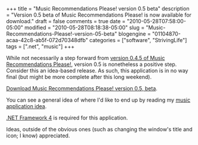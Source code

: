 +++
title = "Music Recommendations Please! version 0.5 beta"
description = "Version 0.5 beta of Music Recommendations Please! is now available for download."
draft = false
comments = true
date = "2010-05-28T07:58:00-05:00"
modified = "2010-05-28T08:18:38-05:00"
slug = "Music-Recommendations-Please!-version-05-beta"
blogengine = "01104870-acaa-42c8-ab5f-072d70348dfb"
categories = ["software", "StrivingLife"]
tags = [".net", "music"]
+++

<p>While not necessarily a step forward from <a href="http://strivinglife.com/words/post/Music-Recommendations-Please!-045-beta-released.aspx">version 0.4.5 of Music Recommendations Please!</a>, version 0.5 is nonetheless a positive step. Consider this an idea-based release. As such, this application is in no way final (but might be more complete after this long weekend).</p>
<p><a rel="external download" href="http://jamesrskemp.com/applications/MusicRecommendationsPlease_0.5.zip">Download Music Recommendations Please! version 0.5, beta</a>.</p>
<p>You can see a general idea of where I'd like to end up by reading my <a href="http://strivinglife.com/words/post/Music-application-idea.aspx">music application idea</a>.</p>
<p><a rel="external" href="http://smallestdotnet.com/">.NET Framework 4</a> is required for this application.</p>
<p>Ideas, outside of the obvious ones (such as changing the window's title and icon; I know) appreciated.</p>

